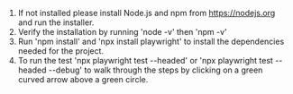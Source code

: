 1. If not installed please install Node.js and npm from https://nodejs.org and run the installer.
2. Verify the installation by running 'node -v' then 'npm -v'
3. Run 'npm install' and 'npx install playwright' to install the dependencies needed for the project.
4. To run the test 'npx playwright test --headed' or 'npx playwright test --headed --debug' to walk through the steps by clicking on a green curved arrow above a green circle.
   
